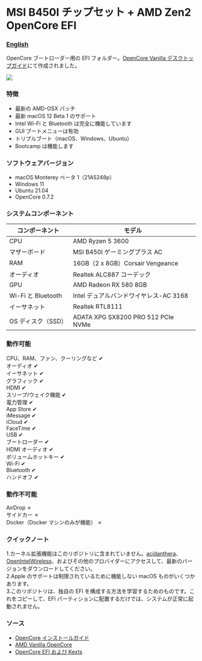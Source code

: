 # MSI B450I チップセット + AMD Zen2 OpenCore EFI

### [English](https://github.com/joemmetry/opencore-msib450i/blob/master/README.EN.md)

OpenCore ブートローダー用の EFI フォルダー。[OpenCore Vanilla デスクトップガイド](https://khronokernel-2.gitbook.io/opencore-vanilla-desktop-guide/)にて作成されました。

<img src = "https://scontent.fmnl17-2.fna.fbcdn.net/v/t1.6435-9/206743122_10216513288344107_3539624459220602424_n.jpg?_nc_cat=109&_nc_rgb565=1&ccb=1-3&_nc_sid=0debeb&_nc_ohc=GIahA9UCavwAX-0qNjY&_nc_ht=scontent.fmnl17-2.fna&oh=26a8b3847e6d7f8eaf644a7e4826a00f&oe=60F11940" />

### 特徴

- 最新の AMD-OSX パッチ
- 最新 macOS 12 Beta 1 のサポート
- Intel Wi-Fi と Bluetooth は完全に機能しています
- GUI ブートメニューは有効
- トリプルブート（macOS、Windows、Ubuntu）
- Bootcamp は機能します

### ソフトウェアバージョン

- macOS Monterey ベータ 1（21A5248p）
- Windows 11
- Ubuntu 21.04
- OpenCore 0.7.2

### システムコンポーネント

| **コンポーネント** | **モデル**                             |
| ------------------ | -------------------------------------- |
| CPU                | AMD Ryzen 5 3600                       |
| マザーボード       | MSI B450I ゲーミングプラス AC          |
| RAM                | 16GB（2 x 8GB）Corsair Vengeance       |
| オーディオ         | Realtek ALC887 コーデック              |
| GPU                | AMD Radeon RX 580 8GB                  |
| Wi-Fi と Bluetooth | Intel デュアルバンドワイヤレス-AC 3168 |
| イーサネット       | Realtek RTL8111                        |
| OS ディスク（SSD） | ADATA XPG SX8200 PRO 512 PCIe NVMe     |

### 動作可能

CPU、RAM、ファン、クーリングなど ✔<br/>
オーディオ ✔<br/>
イーサネット ✔<br/>
グラフィック ✔<br/>
HDMI ✔<br/>
スリープ/ウェイク機能 ✔<br/>
電力管理 ✔<br/>
App Store ✔<br/>
iMessage ✔<br/>
iCloud ✔<br/>
FaceTime ✔<br/>
USB ✔<br/>
ブートローダー ✔<br/>
HDMI オーディオ ✔<br/>
ボリュームホットキー ✔<br/>
Wi-Fi ✔<br/>
Bluetooth ✔<br/>
ハンドオフ ✔<br/>

### 動作不可能

AirDrop ✗<br/>
サイドカー ✗<br/>
Docker（Docker マシンのみが機能） ✗<br/>

### クイックノート

1.カーネル拡張機能はこのリポジトリに含まれていません。[acidanthera](https://github.com/acidanthera)、[OpenIntelWireless](https://github.com/OpenIntelWireless)、およびその他のプロバイダーにアクセスして、最新のバージョンをダウンロードしてください。<br/>
2.Apple のサポートは制限されているために機能しない macOS ものがいくつかあります。 <br/> 3.このリポジトリは、独自の EFI を構成する方法を学習するためのものです。これをコピーして、EFI パーティションに配置するだけでは、システムが正常に起動されません。<br/>

### ソース

- [OpenCore インストールガイド](https://dortania.github.io/OpenCore-Install-Guide/)
- [AMD Vanilla OpenCore](https://github.com/AMD-OSX/AMD_Vanilla)
- [OpenCore EFI および Kexts](https://dortania.github.io/builds/)
